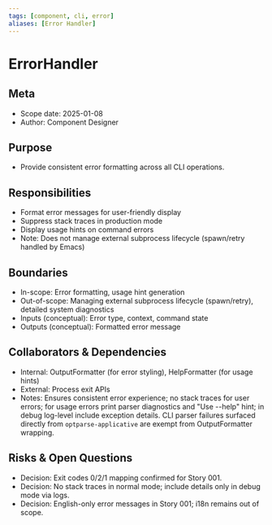```yaml
---
tags: [component, cli, error]
aliases: [Error Handler]
---
```


# ErrorHandler

## Meta
- Scope date: 2025-01-08
- Author: Component Designer

## Purpose
- Provide consistent error formatting across all CLI operations.

## Responsibilities
- Format error messages for user-friendly display
- Suppress stack traces in production mode
- Display usage hints on command errors
- Note: Does not manage external subprocess lifecycle (spawn/retry handled by Emacs)

## Boundaries
- In-scope: Error formatting, usage hint generation
- Out-of-scope: Managing external subprocess lifecycle (spawn/retry), detailed system diagnostics
- Inputs (conceptual): Error type, context, command state
- Outputs (conceptual): Formatted error message

## Collaborators & Dependencies
- Internal: OutputFormatter (for error styling), HelpFormatter (for usage hints)
- External: Process exit APIs
- Notes: Ensures consistent error experience; no stack traces for user errors; for usage errors print parser diagnostics and "Use --help" hint; in debug log-level include exception details. CLI parser failures surfaced directly from `optparse-applicative` are exempt from OutputFormatter wrapping.

## Risks & Open Questions
- Decision: Exit codes 0/2/1 mapping confirmed for Story 001.
- Decision: No stack traces in normal mode; include details only in debug mode via logs.
- Decision: English-only error messages in Story 001; i18n remains out of scope.
